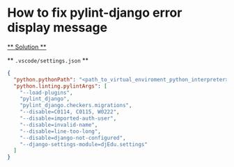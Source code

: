 # How to fix pylint-django error display message

[** Solution **](https://stackoverflow.com/questions/65761250/pylint-django-raising-error-about-django-not-being-configured-when-thats-not-th "Solution")

** `.vscode/settings.json` **

```json
{
  "python.pythonPath": "<path_to_virtual_enviroment_python_interpreter>",
  "python.linting.pylintArgs": [
    "--load-plugins",
    "pylint_django",
    "pylint_django.checkers.migrations",
    "--disable=C0114, C0115, W0222",
    "--disable=imported-auth-user",
    "--disable=invalid-name",
    "--disable=line-too-long",
    "--disable=django-not-configured",
    "--django-settings-module=djEdu.settings"
  ]
}
```
